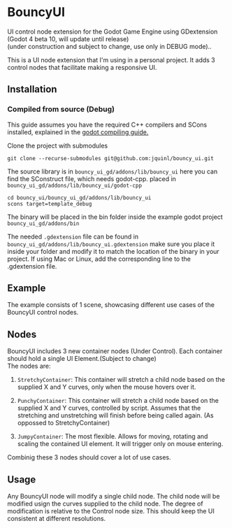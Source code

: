 # BouncyUI
UI control node extension for the Godot Game Engine using GDextension (Godot 4 beta 10, will update until release)  
(under construction and subject to change, use only in DEBUG mode)..

This is a UI node extension that I'm using in a personal project. It adds 3 control nodes that facilitate making a responsive UI.

## Installation
### Compiled from source (Debug)  

This guide assumes you have the required C++ compilers and SCons installed, explained in the [godot compiling guide.](https://docs.godotengine.org/en/stable/development/compiling/index.html) 

Clone the project with submodules  
```
git clone --recurse-submodules git@github.com:jquinl/bouncy_ui.git
```  
The source library is in `bouncy_ui_gd/addons/lib/bouncy_ui` here you can find the SConstruct file, which needs godot-cpp. placed in `bouncy_ui_gd/addons/lib/bouncy_ui/godot-cpp`
```
cd bouncy_ui/bouncy_ui_gd/addons/lib/bouncy_ui
scons target=template_debug
```  
The binary will be placed in the bin folder inside the example godot project `bouncy_ui_gd/addons/bin`  

The needed `.gdextension` file can be found in `bouncy_ui_gd/addons/lib/bouncy_ui.gdextension`  make sure you place it inside your folder and modify it to match the location of the binary in your project. If using Mac or Linux, add the corresponding line to the .gdextension file.

## Example
The example consists of 1 scene, showcasing different use cases of the BouncyUI control nodes.  

## Nodes
BouncyUI includes 3 new container nodes (Under Control). Each container should hold a single UI Element.(Subject to change)  
The nodes are:  

1.  `StretchyContainer`: This container will stretch a child node based on the supplied X and Y curves, only when the mouse hovers over it.

2.  `PunchyContainer`: This container will stretch a child node based on the supplied X and Y curves, controlled by script. Assumes that the stretching and unstretching will finish before being called again. (As oppossed to StretchyContainer) 

3.  `JumpyContainer`: The most flexible. Allows for moving, rotating and scaling the contained UI element. It will trigger only on mouse entering.

Combinig these 3 nodes should cover a lot of use cases.

## Usage
Any BouncyUI node will modify a single child node. The child node will be modified usign the curves supplied to the child node. The degree of modification is relative to the Control node size. This should keep the UI consistent at different resolutions.
